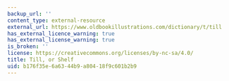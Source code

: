 ```yaml
---
backup_url: ''
content_type: external-resource
external_url: https://www.oldbookillustrations.com/dictionary/t/till
has_external_licence_warning: true
has_external_license_warning: true
is_broken: ''
license: https://creativecommons.org/licenses/by-nc-sa/4.0/
title: Till, or Shelf
uid: b176f35e-6a63-44b9-a804-18f9c601b2b9
---
```

